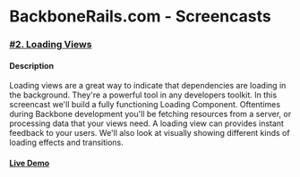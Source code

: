 # BackboneRails.com - Screencasts

### [#2. Loading Views](http://www.backbonerails.com/screencasts/loading-views)

#### Description
Loading views are a great way to indicate that dependencies are loading in the background. They're a powerful tool in any developers toolkit. In this screencast we'll build a fully functioning Loading Component. Oftentimes during Backbone development you'll be fetching resources from a server, or processing data that your views need. A loading view can provides instant feedback to your users. We'll also look at visually showing different kinds of loading effects and transitions.

#### [Live Demo](http://backbonerails-loading-views.herokuapp.com)